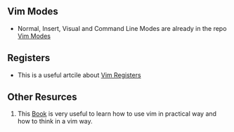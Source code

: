 

## Vim Modes
- Normal, Insert, Visual and Command Line Modes are already in the repo [Vim Modes](https://github.com/SalmaAlassal/BeRoot/tree/main/Editors/vim)

## Registers
- This is a useful artcile about [Vim Registers](https://www.brianstorti.com/vim-registers/)

## Other Resurces
1. This [Book](https://github.com/eposts/Rich/blob/master/blog/Linux/Practical%20Vim%20Edit%20Text%20at%20the%20Speed%20of%20Thought.pdf) is very useful to learn how to use vim in practical way and how to think in a vim way.

